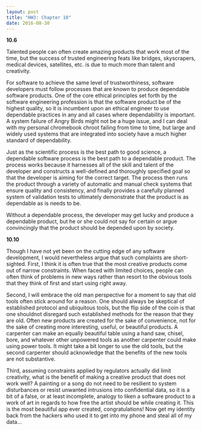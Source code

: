 ```yaml
---
layout: post
title: "HW3: Chapter 10"
date: 2016-08-30
---
```

<b>10.6</b>
<p>
Talented people can often create amazing products that work most of the time, but the success of trusted engineering feats like bridges, skyscrapers, medical devices, satellites, etc. is due to much more than talent and creativity.
</p>
<p>
For software to achieve the same level of trustworthiness, software developers must follow processes that are known to produce dependable software products. One of the core ethical principles set forth by the software engineering profession is that the software product be of the highest quality, so it is incumbent upon an ethical engineer to use dependable practices in any and all cases where dependability is important. A system failure of Angry Birds might not be a huge issue, and I can deal with my personal chromebook chroot failing from time to time, but large and widely used systems that are integrated into society have a much higher standard of dependability.
</p>
<p>
Just as the scientific process is the best path to good science, a dependable software process is the best path to a dependable product. The process works because it harnesses all of the skill and talent of the developer and constructs a well-defined and thoroughly specified goal so that the developer is aiming for the correct target. The process then runs the product through a variety of automatic and manual check systems that ensure quality and consistency, and finally provides a carefully planned system of validation tests to ultimately demonstrate that the product is as dependable as is needs to be.
</p>
<p>
Without a dependable process, the developer may get lucky and produce a dependable product, but he or she could not say for certain or argue convincingly that the product should be depended upon by society.
</p>
<p>
<b>10.10</b>
<p>
Though I have not yet been on the cutting edge of any software development, I would nevertheless argue that such complaints are short-sighted. First, I think it is often true that the most creative products come out of narrow constraints. When faced with limited choices, people can often think of problems in new ways rather than resort to the obvious tools that they think of first and start using right away.
</p>
<p>
Second, I will embrace the old man perspective for a moment to say that old tools often stick around for a reason. One should always be skeptical of established protocol and ubiquitous tools, but the flip side of the coin is that one shouldnot disregard such established methods for the reason that they are old. Often new products are created for the sake of convenience, not for the sake of creating more interesting, useful, or beautiful products. A carpenter can make an equally beautiful table using a hand saw, chisel, bore, and whatever other unpowered tools as another carpenter could make using power tools. It might take a bit longer to use the old tools, but the second carpenter should acknowledge that the benefits of the new tools are not substantive. 
</p>
<p>
Third, assuming constraints applied by regulators actually did limit creativity, what is the benefit of making a creative product that does not work well? A painting or a song do not need to be resilient to system disturbances or resist unwanted intrusions into confidential data, so it is a bit of a false, or at least incomplete,  analogy to liken a software product to a work of art in regards to how free the artist should be while creating it. This is the most beautiful app ever created, congratulations! Now get my identity back from the hackers who used it to get into my phone and steal all of my data...
</p>
